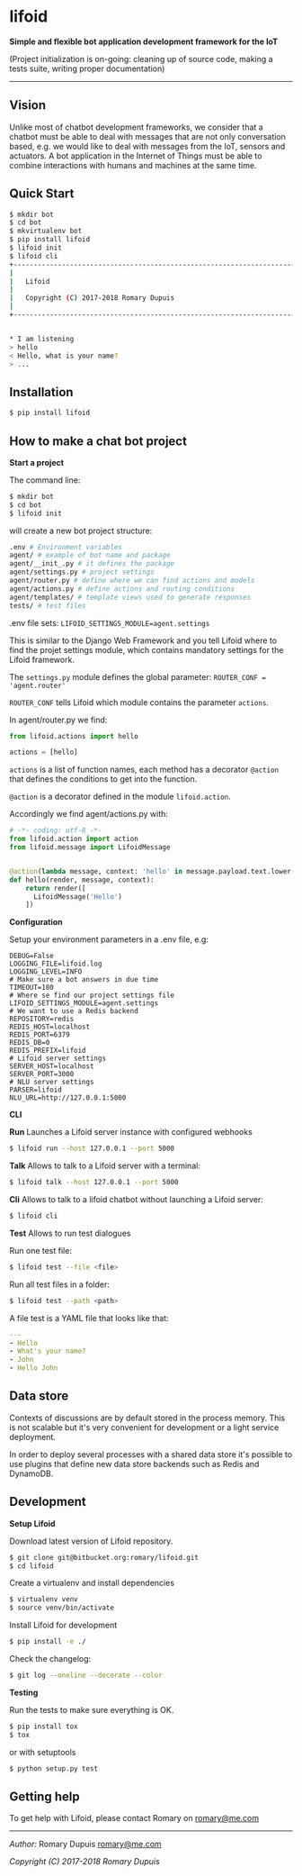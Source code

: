 # lifoid #

**Simple and flexible bot application development framework for the IoT**

(Project initialization is on-going: cleaning up of source code, making a tests suite, writing proper documentation)

---

## Vision ##

Unlike most of chatbot development frameworks, we consider that a chatbot must be able to deal with messages that are not only conversation based, e.g. we would like to deal with messages from the IoT, sensors and actuators. A bot application in the Internet of Things must be able to combine interactions with humans and machines at the same time. 

## Quick Start ##

```bash
$ mkdir bot
$ cd bot
$ mkvirtualenv bot
$ pip install lifoid
$ lifoid init
$ lifoid cli
+-----------------------------------------------------------------------------+
|                                                                             |
|   Lifoid                                                                    |
|                                                                             |
|   Copyright (C) 2017-2018 Romary Dupuis                                     |
|                                                                             |
+-----------------------------------------------------------------------------+


* I am listening
> hello
< Hello, what is your name?
> ... 
```

## Installation ##

```bash
$ pip install lifoid
```

## How to make a chat bot project ##

**Start a project**

The command line:
```bash
$ mkdir bot
$ cd bot
$ lifoid init
```

will create a new bot project structure:

```bash
.env # Environment variables
agent/ # example of bot name and package
agent/__init_.py # it defines the package
agent/settings.py # project settings 
agent/router.py # define where we can find actions and models
agent/actions.py # define actions and routing conditions
agent/templates/ # template views used to generate responses
tests/ # test files
```

.env file sets:
``
LIFOID_SETTINGS_MODULE=agent.settings
``

This is similar to the Django Web Framework and you tell Lifoid where to
find the projet settings module, which contains mandatory settings for
the Lifoid framework.


The ``settings.py`` module defines the global parameter:
``
ROUTER_CONF = 'agent.router'
`` 

``
ROUTER_CONF
``
tells Lifoid which module contains the parameter ``actions``.

In agent/router.py we find:

```python
from lifoid.actions import hello

actions = [hello]
```

``actions`` is a list of function names, each method has a decorator ``@action`` that defines
the conditions to get into the function.

``
@action
``
is a decorator defined in the module ``lifoid.action``.

Accordingly we find agent/actions.py with:

```python
# -*- coding: utf-8 -*-
from lifoid.action import action
from lifoid.message import LifoidMessage


@action(lambda message, context: 'hello' in message.payload.text.lower())
def hello(render, message, context):
    return render([
      LifoidMessage('Hello')
    ])
```

**Configuration**

Setup your environment parameters in a .env file, e.g:

```
DEBUG=False
LOGGING_FILE=lifoid.log
LOGGING_LEVEL=INFO
# Make sure a bot answers in due time
TIMEOUT=180
# Where se find our project settings file
LIFOID_SETTINGS_MODULE=agent.settings
# We want to use a Redis backend
REPOSITORY=redis
REDIS_HOST=localhost
REDIS_PORT=6379
REDIS_DB=0
REDIS_PREFIX=lifoid
# Lifoid server settings
SERVER_HOST=localhost
SERVER_PORT=3000
# NLU server settings
PARSER=lifoid
NLU_URL=http://127.0.0.1:5000
```

**CLI**

**Run** Launches a Lifoid server instance with configured webhooks
```bash
$ lifoid run --host 127.0.0.1 --port 5000
```

**Talk** Allows to talk to a Lifoid server with a terminal:
```bash
$ lifoid talk --host 127.0.0.1 --port 5000
```

**Cli** Allows to talk to a lifoid chatbot without launching a Lifoid server:
```bash
$ lifoid cli
```

**Test** Allows to run test dialogues

Run one test file:

```bash
$ lifoid test --file <file>
```

Run all test files in a folder:

```bash
$ lifoid test --path <path>
```

A file test is a YAML file that looks like that:

```yaml
---
- Hello
- What's your name?
- John
- Hello John
```

## Data store ##

Contexts of discussions are by default stored in the process memory.
This is not scalable but it's very convenient for development or a light service deployment.

In order to deploy several processes with a shared data store it's possible to use plugins that define new data store backends such as Redis and DynamoDB.

## Development ##

**Setup Lifoid**

Download latest version of Lifoid repository.

```bash
$ git clone git@bitbucket.org:romary/lifoid.git
$ cd lifoid
```

Create a virtualenv and install dependencies

```bash
$ virtualenv venv
$ source venv/bin/activate
```

Install Lifoid for development
```bash
$ pip install -e ./
```

Check the changelog:
```bash
$ git log --oneline --decorate --color
```

**Testing**

Run the tests to make sure everything is OK.

```bash
$ pip install tox
$ tox
```
 
or with setuptools
```bash
$ python setup.py test
```

## Getting help

To get help with Lifoid, please contact Romary on romary@me.com


---

*Author:*   Romary Dupuis <romary@me.com>

*Copyright (C) 2017-2018 Romary Dupuis*



